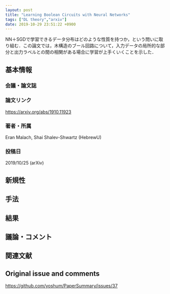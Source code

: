 ```yaml
---
layout: post
title: "Learning Boolean Circuits with Neural Networks"
tags: ["DL theory","arxiv"]
date: 2019-10-29 23:51:22 +0900
---
```


NN＋SGDで学習できるデータ分布はどのような性質を持つか，という問いに取り組む．この論文では，木構造のブール回路について，入力データの局所的な部分と出力ラベルとの間の相関がある場合に学習が上手くいくことを示した．

## 基本情報
### 会議・論文誌

### 論文リンク
https://arxiv.org/abs/1910.11923

### 著者・所属
Eran Malach, Shai Shalev-Shwartz (HebrewU)

### 投稿日
2019/10/25 (arXiv)

## 新規性

## 手法

## 結果

## 議論・コメント

## 関連文献


## Original issue and comments

https://github.com/yoshum/PaperSummary/issues/37
